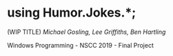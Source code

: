 # using Humor.Jokes.*;
(WIP TITLE)
_Michael Gosling, Lee Griffiths, Ben Hartling_

Windows Programming - NSCC 2019 - Final Project
